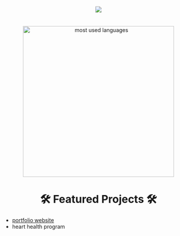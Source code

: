 <div style="font-weight: bold;">
    <h1 align="center">
        <img src="https://readme-typing-svg.herokuapp.com/?font=Bebas+Neue&size=60&color=0092a2&center=true&vCenter=true&width=700&height=100&duration=4000&lines=👁+Hi+there+👁;+I'm+Abdullah+👋;Welcome+to+my+repository!;" />
    </h1>
</div>

<br>

<div align="center">
  <img width=400 align="center" alt="most used languages" src="https://github-readme-stats-tzolics-projects.vercel.app/api/top-langs/?username=tzolic&size_weight=0.5&count_weight=0.5&border_radius=30&text_color=fff&title_color=fff&bg_color=0092a2&hide_border=true"/>
</div>

<h1 align="center">🛠️ Featured Projects 🛠️</h1>

- [portfolio website]()
- heart health program





